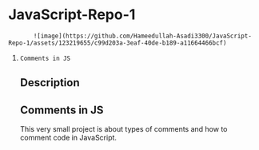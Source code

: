 # JavaScript-Repo-1
           ![image](https://github.com/Hameedullah-Asadi3300/JavaScript-Repo-1/assets/123219655/c99d203a-3eaf-40de-b189-a11664466bcf)
1.     Comments in JS






   ##  Description
   ##  Comments in JS
   This very small project is about types of comments and how to comment code in JavaScript.
